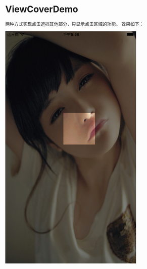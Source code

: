 # ViewCoverDemo

两种方式实现点击遮挡其他部分，只显示点击区域的功能。
效果如下：

![image](https://github.com/2446886848/ViewCoverDemo/blob/master/ViewCoverDemo/screenShot/Simulator%20Screen%20Shot%202015%E5%B9%B412%E6%9C%883%E6%97%A5%20%E4%B8%8B%E5%8D%885.55.06.png)
